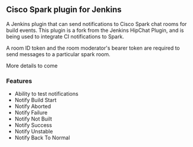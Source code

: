 ## Cisco Spark plugin for Jenkins

A Jenkins plugin that can send notifications to Cisco Spark chat rooms for build events. This plugin is a fork from the Jenkins HipChat Plugin, and is being used to integrate CI notifications to Spark.

A room ID token and the room moderator's bearer token are required to send messages to a particular spark room.

More details to come

### Features

* Ability to test notifications
* Notify Build Start
* Notify Aborted
* Notify Failure
* Notify Not Built
* Notify Success
* Notify Unstable
* Notify Back To Normal
